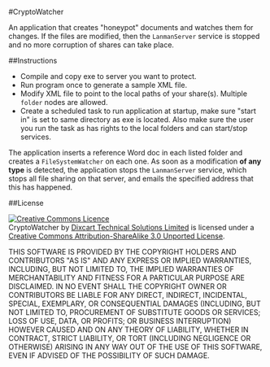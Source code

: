 
#CryptoWatcher

An application that creates "honeypot" documents and watches them for changes.  If the files are modified, then the `LanmanServer` service is stopped and no more corruption of shares can take place.

##Instructions

  * Compile and copy exe to server you want to protect.
  * Run program once to generate a sample XML file.
  * Modify XML file to point to the local paths of your share(s).  Multiple `folder` nodes are allowed.
  * Create a scheduled task to run application at startup, make sure "start in" is set to same directory as exe is located.  Also make sure the user you run the task as has rights to the local folders and can start/stop services.

The application inserts a reference Word doc in each listed folder and creates a `FileSystemWatcher` on each one.  As soon as a modification **of any type** is detected, the application stops the `LanmanServer` service, which stops all file sharing on that server, and emails the specified address that this has happened.

##License

<a rel="license" href="http://creativecommons.org/licenses/by-sa/3.0/"><img alt="Creative Commons Licence" style="border-width:0" src="http://i.creativecommons.org/l/by-sa/3.0/88x31.png" /></a><br /><span xmlns:dct="http://purl.org/dc/terms/" href="http://purl.org/dc/dcmitype/InteractiveResource" property="dct:title" rel="dct:type">CryptoWatcher</span> by <a xmlns:cc="http://creativecommons.org/ns#" href="http://dixcart.com/it" property="cc:attributionName" rel="cc:attributionURL">Dixcart Technical Solutions Limited</a> is licensed under a <a rel="license" href="http://creativecommons.org/licenses/by-sa/3.0/">Creative Commons Attribution-ShareAlike 3.0 Unported License</a>.

THIS SOFTWARE IS PROVIDED BY THE COPYRIGHT HOLDERS AND CONTRIBUTORS "AS IS" AND ANY EXPRESS OR IMPLIED WARRANTIES, INCLUDING, BUT NOT LIMITED TO, THE IMPLIED WARRANTIES OF MERCHANTABILITY AND FITNESS FOR A PARTICULAR PURPOSE ARE DISCLAIMED. IN NO EVENT SHALL THE COPYRIGHT OWNER OR CONTRIBUTORS BE LIABLE FOR ANY DIRECT, INDIRECT, INCIDENTAL, SPECIAL, EXEMPLARY, OR CONSEQUENTIAL DAMAGES (INCLUDING, BUT NOT LIMITED TO, PROCUREMENT OF SUBSTITUTE GOODS OR SERVICES; LOSS OF USE, DATA, OR PROFITS; OR BUSINESS INTERRUPTION) HOWEVER CAUSED AND ON ANY THEORY OF LIABILITY, WHETHER IN CONTRACT, STRICT LIABILITY, OR TORT (INCLUDING NEGLIGENCE OR OTHERWISE) ARISING IN ANY WAY OUT OF THE USE OF THIS SOFTWARE, EVEN IF ADVISED OF THE POSSIBILITY OF SUCH DAMAGE.